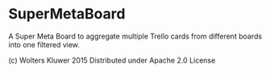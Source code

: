 # SuperMetaBoard
A Super Meta Board to aggregate multiple Trello cards from different boards into one filtered view.

(c) Wolters Kluwer 2015
Distributed under Apache 2.0 License
